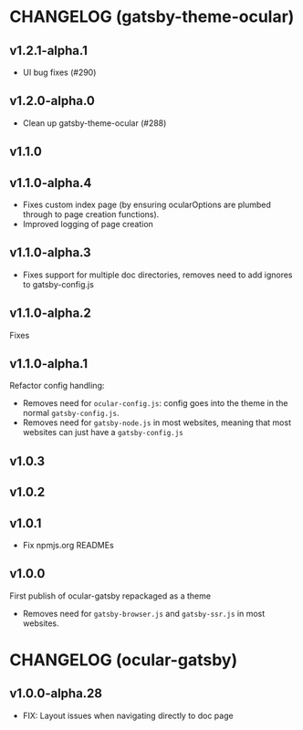 # CHANGELOG (gatsby-theme-ocular)

## v1.2.1-alpha.1
- UI bug fixes (#290)

## v1.2.0-alpha.0
- Clean up gatsby-theme-ocular (#288)

## v1.1.0

## v1.1.0-alpha.4
- Fixes custom index page (by ensuring ocularOptions are plumbed through to page creation functions).
- Improved logging of page creation

## v1.1.0-alpha.3
- Fixes support for multiple doc directories, removes need to add ignores to gatsby-config.js

## v1.1.0-alpha.2
Fixes

## v1.1.0-alpha.1
Refactor config handling:
- Removes need for `ocular-config.js`: config goes into the theme in the normal `gatsby-config.js`.
- Removes need for `gatsby-node.js` in most websites, meaning that most websites can just have a `gatsby-config.js`

## v1.0.3

## v1.0.2

## v1.0.1
- Fix npmjs.org READMEs

## v1.0.0
First publish of ocular-gatsby repackaged as a theme
- Removes need for `gatsby-browser.js` and `gatsby-ssr.js` in most websites.

# CHANGELOG (ocular-gatsby)

## v1.0.0-alpha.28

- FIX: Layout issues when navigating directly to doc page
